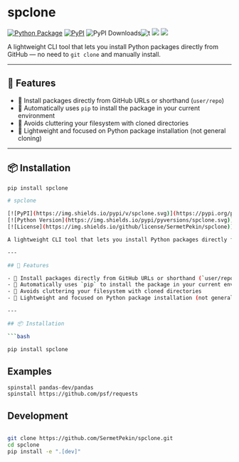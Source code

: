 
# spclone

[![Python Package](https://github.com/SermetPekin/spclone/actions/workflows/python-package.yml/badge.svg?2)](https://github.com/SermetPekin/spclone/actions/workflows/python-package.yml)
[![PyPI](https://img.shields.io/pypi/v/spclone)](https://img.shields.io/pypi/v/spclone) ![PyPI Downloads](https://static.pepy.tech/badge/spclone?2)![t](https://img.shields.io/badge/status-maintained-yellow.svg) [![](https://img.shields.io/github/license/SermetPekin/spclone.svg)](https://github.com/SermetPekin/spclone/blob/master/LICENSE.md) [![](https://img.shields.io/badge/python-3.10+-blue.svg)](https://www.python.org/downloads/) 

A lightweight CLI tool that lets you install Python packages directly from GitHub — no need to `git clone` and manually install.

---

## 🚀 Features

- 🔗 Install packages directly from GitHub URLs or shorthand (`user/repo`)
- 🐍 Automatically uses `pip` to install the package in your current environment
- 🧼 Avoids cluttering your filesystem with cloned directories
- 🧪 Lightweight and focused on Python package installation (not general cloning)

---

## 📦 Installation

```bash
pip install spclone
```

```bash
# spclone

[![PyPI](https://img.shields.io/pypi/v/spclone.svg)](https://pypi.org/project/spclone/)
[![Python Version](https://img.shields.io/pypi/pyversions/spclone.svg)](https://pypi.org/project/spclone/)
[![License](https://img.shields.io/github/license/SermetPekin/spclone)](https://github.com/SermetPekin/spclone/blob/main/LICENSE)

A lightweight CLI tool that lets you install Python packages directly from GitHub — no need to `git clone` and manually install.

---

## 🚀 Features

- 🔗 Install packages directly from GitHub URLs or shorthand (`user/repo`)
- 🐍 Automatically uses `pip` to install the package in your current environment
- 🧼 Avoids cluttering your filesystem with cloned directories
- 🧪 Lightweight and focused on Python package installation (not general cloning)

---

## 📦 Installation

```bash

pip install spclone

```

## Examples

```
spinstall pandas-dev/pandas
spinstall https://github.com/psf/requests
```

## Development 

```bash

git clone https://github.com/SermetPekin/spclone.git
cd spclone
pip install -e ".[dev]"

 
```